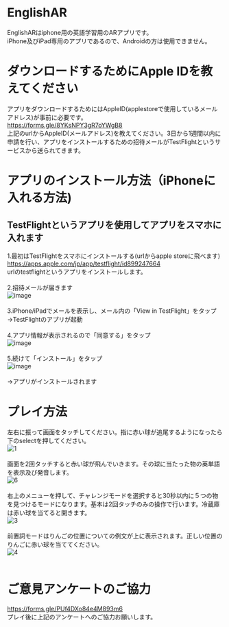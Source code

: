 # EnglishAR
EnglishARはiphone用の英語学習用のARアプリです。<br>
iPhone及びiPad専用のアプリであるので、Androidの方は使用できません。

# ダウンロードするためにApple IDを教えてください
アプリをダウンロードするためにはAppleID(applestoreで使用しているメールアドレス)が事前に必要です。<br>
https://forms.gle/8YKsNPY3gR7oYWgB8 <br>
上記のurlからAppleID(メールアドレス)を教えてください。3日から1週間以内に申請を行い、アプリをインストールするための招待メールがTestFlightというサービスから送られてきます。

# アプリのインストール方法（iPhoneに入れる方法)
## TestFlightというアプリを使用してアプリをスマホに入れます
1.最初はTestFlightをスマホにインストールする(urlからapple storeに飛べます)<br>
https://apps.apple.com/jp/app/testflight/id899247664<br>
urlのtestflightというアプリをインストールします。<br><br>
2.招待メールが届きます<br>
![image](https://user-images.githubusercontent.com/69417078/140259275-d36df2ac-b6a7-466b-b53c-146e9290b9f4.png)
<br><br>
3.iPhone/iPadでメールを表示し、メール内の「View in TestFlight」をタップ
→TestFlightのアプリが起動<br><br>
4.アプリ情報が表示されるので「同意する」をタップ<br>
![image](https://user-images.githubusercontent.com/69417078/140259174-18b4764b-b4bb-4979-88a8-d4d2bcf980d7.png)
<br><br>
5.続けて「インストール」をタップ<br>
![image](https://user-images.githubusercontent.com/69417078/140259219-a83c183b-c635-411e-9dcb-65ea1b31ab50.png)
<br><br>
→アプリがインストールされます
# プレイ方法
左右に振って画面をタッチしてください。指に赤い球が追尾するようになったら下のselectを押してください。<br>
![1](https://user-images.githubusercontent.com/69417078/140266975-6047ded4-a3b8-4a08-86c9-ed053eed8297.gif)<br><br>
画面を2回タッチすると赤い球が飛んでいきます。その球に当たった物の英単語を表示及び発音します。<br>
![6](https://user-images.githubusercontent.com/69417078/140267956-6152ad0e-0eb4-430e-a704-f46deb1c1033.gif)<br><br>
右上のメニューを押して、チャレンジモードを選択すると30秒以内に５つの物を見つけるモードになります。基本は2回タッチのみの操作で行います。冷蔵庫は赤い球を当てると開きます。<br>
![3](https://user-images.githubusercontent.com/69417078/140267427-8679b475-a322-428c-ac70-439d7a297d26.gif)<br><br>
前置詞モードはりんごの位置についての例文が上に表示されます。正しい位置のりんごに赤い球を当ててください。<br>
![4](https://user-images.githubusercontent.com/69417078/140267444-cd9e6536-d22f-4d8e-b467-12c529058977.gif)
<br><br>


# ご意見アンケートのご協力
https://forms.gle/PUf4DXo84e4M893m6<br>
プレイ後に上記のアンケートへのご協力お願いします。
